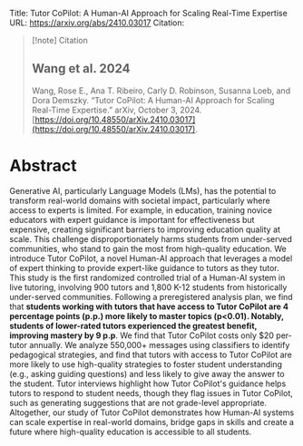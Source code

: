 Title: Tutor CoPilot: A Human-AI Approach for Scaling Real-Time Expertise
URL: https://arxiv.org/abs/2410.03017
Citation:
> [!note] Citation
> ## Wang et al. 2024
> Wang, Rose E., Ana T. Ribeiro, Carly D. Robinson, Susanna Loeb, and Dora Demszky. “Tutor CoPilot: A Human-AI Approach for Scaling Real-Time Expertise.” arXiv, October 3, 2024. [https://doi.org/10.48550/arXiv.2410.03017](https://doi.org/10.48550/arXiv.2410.03017).

# Abstract
Generative AI, particularly Language Models (LMs), has the potential to transform real-world domains with societal impact, particularly where access to experts is limited. For example, in education, training novice educators with expert guidance is important for effectiveness but expensive, creating significant barriers to improving education quality at scale. This challenge disproportionately harms students from under-served communities, who stand to gain the most from high-quality education. We introduce Tutor CoPilot, a novel Human-AI approach that leverages a model of expert thinking to provide expert-like guidance to tutors as they tutor. This study is the first randomized controlled trial of a Human-AI system in live tutoring, involving 900 tutors and 1,800 K-12 students from historically under-served communities. Following a preregistered analysis plan, we find that **students working with tutors that have access to Tutor CoPilot are 4 percentage points (p.p.) more likely to master topics (p<0.01). Notably, students of lower-rated tutors experienced the greatest benefit, improving mastery by 9 p.p**. We find that Tutor CoPilot costs only $20 per-tutor annually. We analyze 550,000+ messages using classifiers to identify pedagogical strategies, and find that tutors with access to Tutor CoPilot are more likely to use high-quality strategies to foster student understanding (e.g., asking guiding questions) and less likely to give away the answer to the student. Tutor interviews highlight how Tutor CoPilot's guidance helps tutors to respond to student needs, though they flag issues in Tutor CoPilot, such as generating suggestions that are not grade-level appropriate. Altogether, our study of Tutor CoPilot demonstrates how Human-AI systems can scale expertise in real-world domains, bridge gaps in skills and create a future where high-quality education is accessible to all students.
